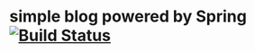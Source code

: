 # simple blog powered by Spring[![Build Status](https://img.shields.io/travis/zhaoda/spring.svg)](https://github.com/zhaoda/spring)
